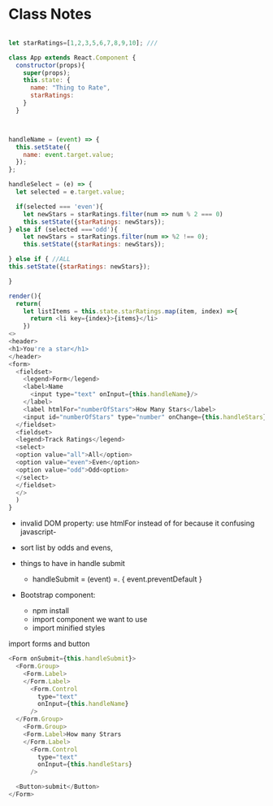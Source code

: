 # Class Notes

``` js

let starRatings=[1,2,3,5,6,7,8,9,10]; ///

class App extends React.Component {
  constructor(props){
    super(props);
    this.state: {
      name: "Thing to Rate",
      starRatings:
    }
  }



handleName = (event) => {
  this.setState({
    name: event.target.value;
  });
};

handleSelect = (e) => {
  let selected = e.target.value;

  if(selected === 'even'){
    let newStars = starRatings.filter(num => num % 2 === 0)
    this.setState({starRatings: newStars});
} else if (selected ==='odd'){
    let newStars = starRatings.filter(num => %2 !== 0);
    this.setState({starRatings: newStars});

} else if { //ALL
this.setState({starRatings: newStars});

}

render(){
  return(
    let listItems = this.state.starRatings.map(item, index) =>{
      return <li key={index}>{items}</li>
    })
<>
<header>
<h1>You're a star</h1>
</header>
<form>
  <fieldset>
    <legend>Form</legend>
    <label>Name
      <input type="text" onInput={this.handleName}/>
    </label>
    <label htmlFor="numberOfStars">How Many Stars</label>
    <input id="numberOfStars" type="number" onChange={this.handleStars}/>
  </fieldset>
  <fieldset>
  <legend>Track Ratings</legend>
  <select>
  <option value="all">All</option>
  <option value="even">Even</option>
  <option value="odd">Odd<option>
  </select>
  </fieldset>
  </>
  )
}
```

- invalid DOM property: use htmlFor instead of for because it confusing javascript-
- sort list by odds and evens, 
- things to have in handle submit 
  - handleSubmit = (event) =. {
    event.preventDefault
  }

- Bootstrap component:
  - npm install 
  - import component we want to use
  - import minified styles

import forms and button

``` js
<Form onSubmit={this.handleSubmit}>
  <Form.Group>
    <Form.Label>
    </Form.Label>
      <Form.Control
        type="text"
        onInput={this.handleName}
      />
  </Form.Group>
    <Form.Group>
    <Form.Label>How many Strars
    </Form.Label>
      <Form.Control
        type="text"
        onInput={this.handleStars}
      />

  <Button>submit</Button>
</Form>


```
